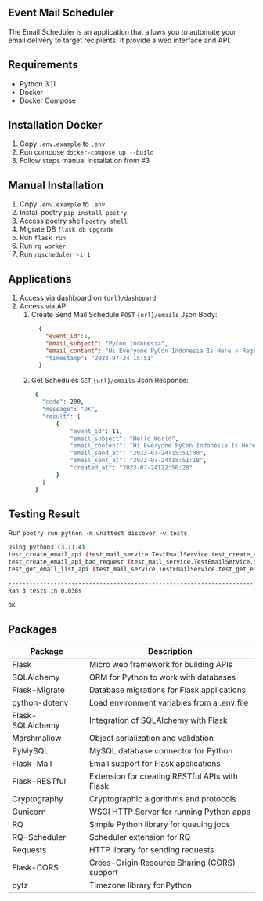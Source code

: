 ## **Event Mail Scheduler**
The Email Scheduler is an application that allows you to automate your email delivery to target recipients. It provide a web interface and API.

## Requirements
- Python 3.11
- Docker
- Docker Compose

## Installation Docker
1. Copy `.env.example` to `.env`
2. Run compose `docker-compose up --build`
3. Follow steps manual installation from #3

## Manual Installation
1. Copy `.env.example` to `.env` 
2. Install poetry `pip install poetry`
3. Access poetry shell `poetry shell`
4. Migrate DB `flask db upgrade`
5. Run `flask run`
6. Run `rq worker`
7. Run `rqscheduler -i 1`

## Applications
1. Access via dashboard on `{url}/dashboard`
2. Access via API
   1. Create Send Mail Schedule `POST` `{url}/emails`
      Json Body:
      ```json
        {
          "event_id":1,
          "email_subject": "Pycon Indonesia",
          "email_content": "Hi Everyone PyCon Indonesia Is Here 🔥 Register Now 🤙"
          "timestamp": "2023-07-24 15:51"
        }
      ```
    2. Get Schedules `GET` `{url}/emails`
       Json Response:
       ```bash
        {
          "code": 200,
          "message": "OK",
          "result": [
              {
                  "event_id": 11,
                  "email_subject": "Hello World",
                  "email_content": "Hi Everyone PyCon Indonesia Is Here 🔥 Register Now 🤙",
                  "email_send_at": "2023-07-24T15:51:00",
                  "email_sent_at": "2023-07-24T15:51:18",
                  "created_at": "2023-07-24T22:50:28"
              }
          ]
        }
       ```

## Testing Result
Run `poetry run python -m unittest discover -v tests`

```bash
Using python3 (3.11.4)
test_create_email_api (test_mail_service.TestEmailService.test_create_email_api) ... ok
test_create_email_api_bad_request (test_mail_service.TestEmailService.test_create_email_api_bad_request) ... ok
test_get_email_list_api (test_mail_service.TestEmailService.test_get_email_list_api) ... ok

----------------------------------------------------------------------
Ran 3 tests in 0.038s

OK

```

## Packages
| Package            | Description                                           |
|--------------------|-------------------------------------------------------|
| Flask              | Micro web framework for building APIs                |
| SQLAlchemy         | ORM for Python to work with databases                 |
| Flask-Migrate      | Database migrations for Flask applications           |
| python-dotenv      | Load environment variables from a .env file          |
| Flask-SQLAlchemy   | Integration of SQLAlchemy with Flask                  |
| Marshmallow        | Object serialization and validation                   |
| PyMySQL            | MySQL database connector for Python                   |
| Flask-Mail         | Email support for Flask applications                  |
| Flask-RESTful      | Extension for creating RESTful APIs with Flask         |
| Cryptography       | Cryptographic algorithms and protocols                |
| Gunicorn           | WSGI HTTP Server for running Python apps              |
| RQ                 | Simple Python library for queuing jobs                 |
| RQ-Scheduler       | Scheduler extension for RQ                            |
| Requests           | HTTP library for sending requests                     |
| Flask-CORS         | Cross-Origin Resource Sharing (CORS) support           |
| pytz               | Timezone library for Python                            |